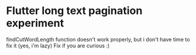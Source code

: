 # Flutter long text pagination experiment

findCutWordLength function doesn't work properly, but i don't have time to fix it (yes, i'm lazy)
Fix if you are curious :)
